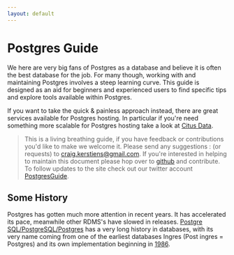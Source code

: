 ```yaml
---
layout: default
---
```


Postgres Guide
==============

We here are very big fans of Postgres as a database and believe it is often the best database for the job. For many though, working with and maintaining Postgres involves a steep learning curve. This guide is designed as an aid for beginners and experienced users to find specific tips and explore tools available within Postgres. 

If you want to take the quick & painless approach instead, there are great services available for Postgres hosting. In particular if you're need something more scalable for Postgres hosting take a look at [Citus Data](https://www.citusdata.com).

> This is a living breathing guide, if you have feedback or contributions you'd like to make we welcome it. Please send any suggestions
> :   (or requests) to <craig.kerstiens@gmail.com>. If you're interested
>     in helping to maintain this document please hop over to
>     [github](https://github.com/craigkerstiens/postgresguide.com) and
>     contribute. To follow updates to the site check out our twitter
>     account [PostgresGuide](http://www.twitter.com/postgresguide).

Some History
------------

Postgres has gotten much more attention in recent years. It has accelerated its pace, meanwhile other RDMS's have slowed in releases. [Postgre SQL/PostgreSQL/Postgres](http://www.postgresql.org/) has a very long history in databases, with its very name coming from one of the earliest databases Ingres (Post ingres = Postgres) and its own implementation beginning in [1986](http://www.postgresql.org/docs/8.4/static/history.html).
